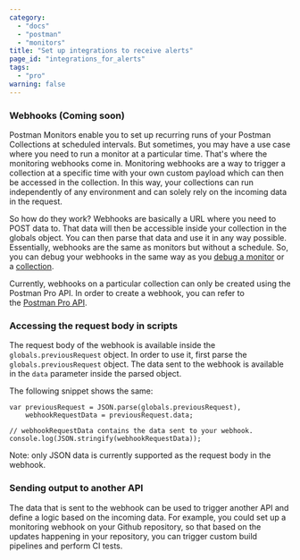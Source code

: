 ```yaml
---
category: 
  - "docs"
  - "postman"
  - "monitors"
title: "Set up integrations to receive alerts"
page_id: "integrations_for_alerts"
tags: 
  - "pro"
warning: false
---
```


### Webhooks (Coming soon)

Postman Monitors enable you to set up recurring runs of your Postman Collections at scheduled intervals. But sometimes, you may have a use case where you need to run a monitor at a particular time. That's where the monitoring webhooks come in. Monitoring webhooks are a way to trigger a collection at a specific time with your own custom payload which can then be accessed in the collection. In this way, your collections can run independently of any environment and can solely rely on the incoming data in the request.

So how do they work? Webhooks are basically a URL where you need to POST data to. That data will then be accessible inside your collection in the globals object. You can then parse that data and use it in any way possible. Essentially, webhooks are the same as monitors but without a schedule. So, you can debug your webhooks in the same way as you [debug a monitor](/docs/postman/monitors/troubleshooting_monitors) or a [collection](/docs/postman/collection_runs/debugging_a_collection_run).

Currently, webhooks on a particular collection can only be created using the Postman Pro API. In order to create a webhook, you can refer to the [Postman Pro API](/docs/pro/pro_api/intro_api).

### Accessing the request body in scripts

The request body of the webhook is available inside the `globals.previousRequest` object. In order to use it, first parse the `globals.previousRequest` object. The data sent to the webhook is available in the `data` parameter inside the parsed object.

The following snippet shows the same:

```
var previousRequest = JSON.parse(globals.previousRequest),
    webhookRequestData = previousRequest.data;

// webhookRequestData contains the data sent to your webhook.
console.log(JSON.stringify(webhookRequestData));
```

Note: only JSON data is currently supported as the request body in the webhook.

### Sending output to another API

The data that is sent to the webhook can be used to trigger another API and define a logic based on the incoming data. For example, you could set up a monitoring webhook on your Github repository, so that based on the updates happening in your repository, you can trigger custom build pipelines and perform CI tests.
